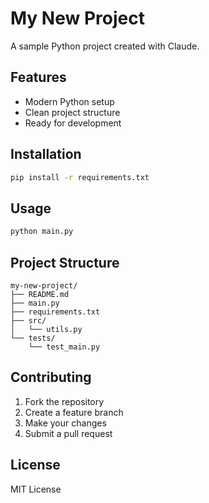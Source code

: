 # My New Project

A sample Python project created with Claude.

## Features

- Modern Python setup
- Clean project structure
- Ready for development

## Installation

```bash
pip install -r requirements.txt
```

## Usage

```bash
python main.py
```

## Project Structure

```
my-new-project/
├── README.md
├── main.py
├── requirements.txt
├── src/
│   └── utils.py
└── tests/
    └── test_main.py
```

## Contributing

1. Fork the repository
2. Create a feature branch
3. Make your changes
4. Submit a pull request

## License

MIT License
